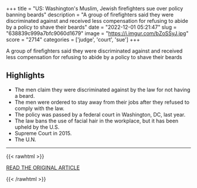+++
title = "US: Washington's Muslim, Jewish firefighters sue over policy banning beards"
description = "A group of firefighters said they were discriminated against and received less compensation for refusing to abide by a policy to shave their beards"
date = "2022-12-01 05:21:47"
slug = "638839c999a7bfc9060d1679"
image = "https://i.imgur.com/bZoSSyJ.jpg"
score = "2714"
categories = ['judge', 'court', 'sue']
+++

A group of firefighters said they were discriminated against and received less compensation for refusing to abide by a policy to shave their beards

## Highlights

- The men claim they were discriminated against by the law for not having a beard.
- The men were ordered to stay away from their jobs after they refused to comply with the law.
- The policy was passed by a federal court in Washington, DC, last year.
- The law bans the use of facial hair in the workplace, but it has been upheld by the U.S.
- Supreme Court in 2015.
- The U.N.

---

{{< rawhtml >}}
  <p class="article-category">
    <a target="_blank" href="https://www.middleeasteye.net/news/us-washingtons-muslim-jewish-firefighters-sue-over-policy-banning-beards">READ THE ORIGINAL ARTICLE</a>
  </p>
{{< /rawhtml >}}
